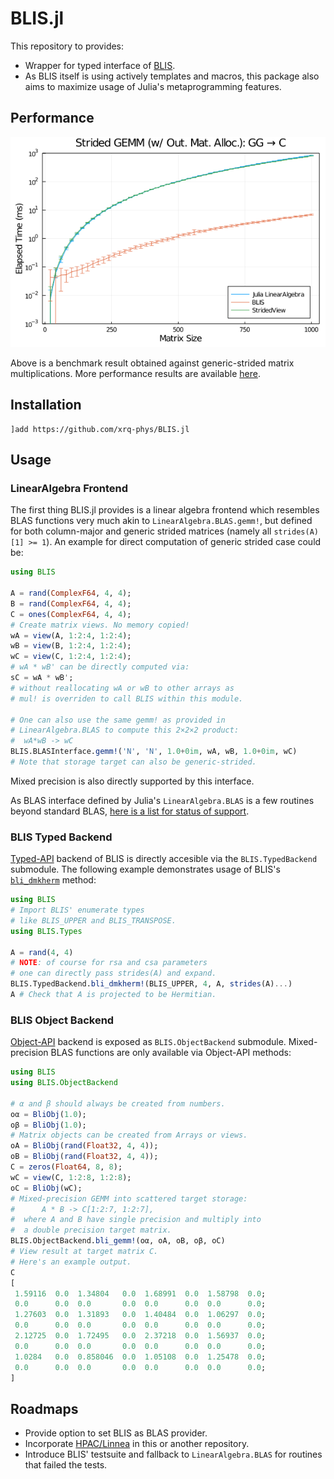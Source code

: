 BLIS.jl
=======

This repository to provides:

- Wrapper for typed interface of [BLIS](https://github.com/flame/blis).
- As BLIS itself is using actively templates and macros, 
  this package also aims to maximize usage of Julia's
  metaprogramming features.

## Performance

![](./bmk/dgemm_ggc_skx_xeon_8260.png)

Above is a benchmark result obtained against generic-strided matrix multiplications. More performance results are available [here](doc/Performance.md).

## Installation
```
]add https://github.com/xrq-phys/BLIS.jl
```

## Usage

### LinearAlgebra Frontend

The first thing BLIS.jl provides is a linear algebra frontend which resembles BLAS functions very much akin to `LinearAlgebra.BLAS.gemm!`, but defined for both column-major and generic strided matrices (namely all `strides(A)[1] >= 1`). An example for direct computation of generic strided case could be:

```julia
using BLIS

A = rand(ComplexF64, 4, 4);
B = rand(ComplexF64, 4, 4);
C = ones(ComplexF64, 4, 4);
# Create matrix views. No memory copied!
wA = view(A, 1:2:4, 1:2:4);
wB = view(B, 1:2:4, 1:2:4);
wC = view(C, 1:2:4, 1:2:4);
# wA * wB' can be directly computed via:
sC = wA * wB';
# without reallocating wA or wB to other arrays as
# mul! is overriden to call BLIS within this module.

# One can also use the same gemm! as provided in
# LinearAlgebra.BLAS to compute this 2×2×2 product:
#  wA*wB -> wC
BLIS.BLASInterface.gemm!('N', 'N', 1.0+0im, wA, wB, 1.0+0im, wC)
# Note that storage target can also be generic-strided.
```

Mixed precision is also directly supported by this interface.

As BLAS interface defined by Julia's `LinearAlgebra.BLAS` is a few routines beyond standard BLAS, [here is a list for status of support](src/interface_linalg/ABOUT.md).

### BLIS Typed Backend

[Typed-API](https://github.com/flame/blis/blob/master/docs/BLISTypedAPI.md) backend of BLIS is directly accesible via the `BLIS.TypedBackend` submodule. The following example demonstrates usage of BLIS's [`bli_dmkherm`](https://github.com/flame/blis/blob/master/docs/BLISTypedAPI.md#mkherm) method:

```julia
using BLIS
# Import BLIS' enumerate types
# like BLIS_UPPER and BLIS_TRANSPOSE.
using BLIS.Types

A = rand(4, 4)
# NOTE: of course for rsa and csa parameters
# one can directly pass strides(A) and expand.
BLIS.TypedBackend.bli_dmkherm!(BLIS_UPPER, 4, A, strides(A)...)
A # Check that A is projected to be Hermitian.
```

### BLIS Object Backend

[Object-API](https://github.com/flame/blis/blob/master/docs/BLISObjectAPI.md) backend is exposed as `BLIS.ObjectBackend` submodule. Mixed-precision BLAS functions are only available via Object-API methods:

```julia
using BLIS
using BLIS.ObjectBackend

# α and β should always be created from numbers.
oα = BliObj(1.0);
oβ = BliObj(1.0);
# Matrix objects can be created from Arrays or views.
oA = BliObj(rand(Float32, 4, 4));
oB = BliObj(rand(Float32, 4, 4));
C = zeros(Float64, 8, 8);
wC = view(C, 1:2:8, 1:2:8);
oC = BliObj(wC);
# Mixed-precision GEMM into scattered target storage:
#      A * B -> C[1:2:7, 1:2:7],
#  where A and B have single precision and multiply into
#  a double precision target matrix.
BLIS.ObjectBackend.bli_gemm!(oα, oA, oB, oβ, oC)
# View result at target matrix C.
# Here's an example output.
C
[
 1.59116  0.0  1.34804   0.0  1.68991  0.0  1.58798  0.0;
 0.0      0.0  0.0       0.0  0.0      0.0  0.0      0.0;
 1.27603  0.0  1.31893   0.0  1.40484  0.0  1.06297  0.0;
 0.0      0.0  0.0       0.0  0.0      0.0  0.0      0.0;
 2.12725  0.0  1.72495   0.0  2.37218  0.0  1.56937  0.0;
 0.0      0.0  0.0       0.0  0.0      0.0  0.0      0.0;
 1.0284   0.0  0.858046  0.0  1.05108  0.0  1.25478  0.0;
 0.0      0.0  0.0       0.0  0.0      0.0  0.0      0.0;
]
```

## Roadmaps

- Provide option to set BLIS as BLAS provider.
- Incorporate [HPAC/Linnea](https://github.com/HPAC/linnea) in this
  or another repository.
- Introduce BLIS' testsuite and fallback to `LinearAlgebra.BLAS` for
  routines that failed the tests.

